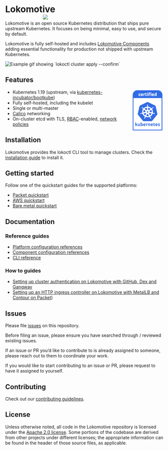 # Lokomotive <img align="right" width=384 src="docs/images/lokomotive-logo.svg">

Lokomotive is an open source Kubernetes distribution that ships pure upstream
Kubernetes.
It focuses on being minimal, easy to use, and secure by default.

Lokomotive is fully self-hosted and includes [Lokomotive
Components](https://kinvolk.io/docs/lokomotive/latest/concepts/components) adding essential functionality for production
not shipped with upstream Kubernetes.

<img src="docs/images/lokomotive-example.gif" alt="Example gif showing `lokoctl cluster apply --confirm`" width="700"/>

## Features

<a href="https://landscape.cncf.io/selected=lokomotive"><img src="https://raw.githubusercontent.com/cncf/artwork/1c1a10d9cc7de24235e07c8831923874331ef233/projects/kubernetes/certified-kubernetes/versionless/color/certified-kubernetes-color.svg" align="right" width="100px"></a>

* Kubernetes 1.19 (upstream, via
  [kubernetes-incubator/bootkube](https://github.com/kubernetes-incubator/bootkube))
* Fully self-hosted, including the kubelet
* Single or multi-master
* [Calico](https://www.projectcalico.org/) networking
* On-cluster etcd with TLS,
  [RBAC](https://kubernetes.io/docs/admin/authorization/rbac/)-enabled,
  [network policies](https://kubernetes.io/docs/concepts/services-networking/network-policies/)

## Installation

Lokomotive provides the lokoctl CLI tool to manage clusters.
Check the [installation guide](https://kinvolk.io/docs/lokomotive/latest/installer/lokoctl) to install it.

## Getting started

Follow one of the quickstart guides for the supported platforms:

* [Packet quickstart](https://kinvolk.io/docs/lokomotive/latest/quickstarts/packet)
* [AWS quickstart](https://kinvolk.io/docs/lokomotive/latest/quickstarts/aws)
* [Bare metal quickstart](https://kinvolk.io/docs/lokomotive/latest/quickstarts/baremetal)

## Documentation

### Reference guides

* [Platform configuration references](https://kinvolk.io/docs/lokomotive/latest/configuration-reference/platforms)
* [Component configuration references](https://kinvolk.io/docs/lokomotive/latest/configuration-reference/components)
* [CLI reference](https://kinvolk.io/docs/lokomotive/latest/cli/lokoctl/)

### How to guides

* [Setting up cluster authentication on Lokomotive with GitHub, Dex and Gangway](https://kinvolk.io/docs/lokomotive/latest/how-to-guides/authentication-with-dex-gangway)
* [Setting up an HTTP ingress controller on Lokomotive with MetalLB and Contour on Packet](https://kinvolk.io/docs/lokomotive/latest/how-to-guides/ingress-with-contour-metallb))

## Issues

Please file [issues](https://github.com/kinvolk/lokomotive/issues) on this
repository.

Before filing an issue, please ensure you have searched through / reviewed
existing issues.

If an issue or PR you’d like to contribute to is already assigned to someone,
please reach out to them to coordinate your work.

If you would like to start contributing to an issue or PR, please request to
have it assigned to yourself.

## Contributing

Check out our [contributing guidelines](https://kinvolk.io/docs/lokomotive/latest/contributing).

## License

Unless otherwise noted, all code in the Lokomotive repository is licensed under
the [Apache 2.0 license](LICENSE).
Some portions of the codebase are derived from other projects under different
licenses; the appropriate information can be found in the header of those
source files, as applicable.
